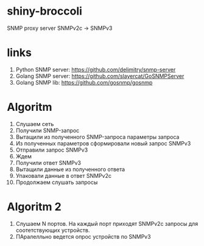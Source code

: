 # shiny-broccoli
SNMP proxy server SNMPv2c -> SNMPv3


# links

1. Python SNMP server: https://github.com/delimitry/snmp-server
2. Golang SNMP server: https://github.com/slayercat/GoSNMPServer
3. Golang SNMP lib: https://github.com/gosnmp/gosnmp

# Algoritm

1. Слушаем сеть
2. Получили SNMP-запрос
3. Вытащили из полученного SNMP-запроса параметры запроса
4. Из полученных параметров сформировали новый запрос SNMPv3
5. Отправили запрос SNMPv3
6. Ждем
7. Получили ответ SNMPv3
8. Вытащили данные из полученного ответа
9. Упаковали данные в ответ SNMPv2c
10. Продолжаем слушать запросы 

# Algoritm 2

1. Слушаем N портов. На каждый порт приходят SNMPv2c запросы для соотетствующих устройств.
2. ПАралелльно ведется опрос устройств по SNMPv3